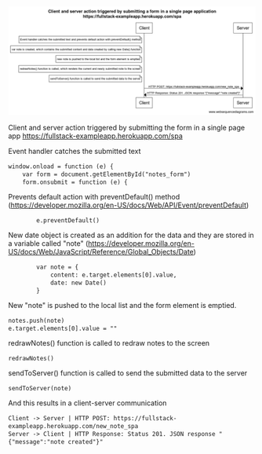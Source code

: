 <img src="https://github.com/Nyctemaris/Fullstack-Open-2020/blob/master/Osa%200/WebSequenceDiagram%200_6.png?raw=true">

Client and server action triggered by submitting the form in a single page app https://fullstack-exampleapp.herokuapp.com/spa

Event handler catches the submitted text

    window.onload = function (e) {
        var form = document.getElementById("notes_form")
        form.onsubmit = function (e) {

Prevents default action with preventDefault() method (https://developer.mozilla.org/en-US/docs/Web/API/Event/preventDefault)

            e.preventDefault()

New date object is created as an addition for the data and they are stored in a variable called "note" (https://developer.mozilla.org/en-US/docs/Web/JavaScript/Reference/Global_Objects/Date)

            var note = {
                content: e.target.elements[0].value,
                date: new Date()
            }

New "note" is pushed to the local list and the form element is emptied.

    notes.push(note)
    e.target.elements[0].value = ""

redrawNotes() function is called to redraw notes to the screen

    redrawNotes()

sendToServer() function is called to send the submitted data to the server

    sendToServer(note)

And this results in a client-server communication

    Client -> Server | HTTP POST: https://fullstack-exampleapp.herokuapp.com/new_note_spa
    Server -> Client | HTTP Response: Status 201. JSON response "{"message":"note created"}"
